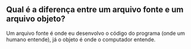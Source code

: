 ## Qual é a diferença entre um arquivo fonte e um arquivo objeto?

Um arquivo fonte é onde eu desenvolvo o código do programa (onde um humano entende), já o objeto é onde o computador entende. 
